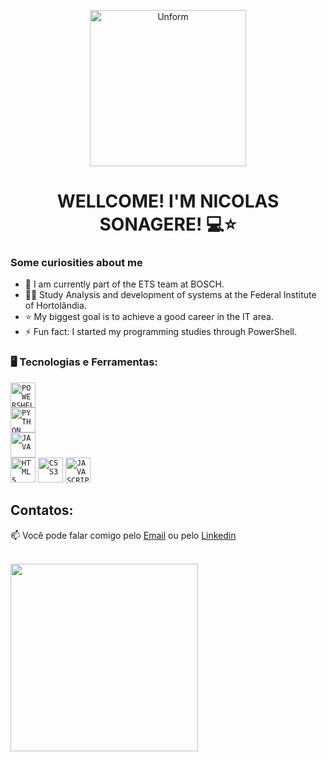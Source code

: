 <p align="center">
  <a href="https://github.com/Dorivis">
    <img src="logo.png" height="250" width="250" alt="Unform" />
  </a>
</p>

<div display="inline-block">



</div>


<div align = "center">
<h1>WELLCOME! I'M NICOLAS SONAGERE! 💻⭐ </h1>
</div>

### Some curiosities about me

- 🔭 I am currently part of the ETS team at BOSCH.
- 👨‍🎓 Study Analysis and development of systems at the Federal Institute of Hortolândia.
- ⭐ My biggest goal is to achieve a good career in the IT area.
- ⚡ Fun fact: I started my programming studies through PowerShell.


### 🖥️ Tecnologias e Ferramentas: 

<code><img  width="40px" src="https://cdn.jsdelivr.net/gh/devicons/devicon@latest/icons/powershell/powershell-original.svg" title = "POWERSHELL"/> </code>
<code><img  width="40px" src="https://cdn.jsdelivr.net/gh/devicons/devicon@latest/icons/python/python-original.svg" title = "PYTHON"/> </code>
<code><img  width="40px" src="https://cdn.jsdelivr.net/gh/devicons/devicon@latest/icons/java/java-original.svg" title = "JAVA"/> </code>
<code><img  width="40px" src="https://cdn.jsdelivr.net/gh/devicons/devicon@latest/icons/html5/html5-original-wordmark.svg" title = "HTML5"/></code>
<code><img  width="40px" src="https://cdn.jsdelivr.net/gh/devicons/devicon@latest/icons/css3/css3-original-wordmark.svg" title = "CSS3"/></code>
<code><img  width="40px" src="https://cdn.jsdelivr.net/gh/devicons/devicon/icons/javascript/javascript-original.svg" title = "JAVASCRIPT"/></code>
          
          
          
## Contatos:

📫 Você pode falar comigo pelo [Email](sonagere.nicolas@gmail.com) ou pelo [Linkedin](https://br.linkedin.com/in/nicolas-sonagere-de-souza) 
</br>


<br/>


<div>
  <a href="https://github.com/NicolasSonagere">
    <img loading="lazy" height="300em" src="https://github-readme-stats.vercel.app/api/top-langs/?username=NicolasSonagere&layout=donut-vertical"/>
  </a>
</div>


